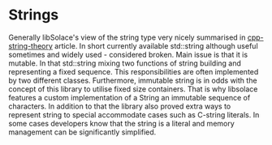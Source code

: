 # Strings
Generally libSolace's view of the string type very nicely summarised in [cpp-string-theory](https://github.com/deanberris/cpp-string-theory/blob/master/cpp-string-theory.rst) article.
In short currently available std::string although useful sometimes and widely used - considered broken.
Main issue is that it is mutable. In that std::string mixing two functions of string building and representing a fixed sequence.
This responsibilities are often implemented by two different classes. Furthermore, immutable string is in odds with the concept of this library to utilise fixed size containers.
That is why libsolace features a custom implementation of a String an immutable sequence of characters.
In addition to that the library also proved extra ways to represent string to special accommodate cases such as C-string literals. In some cases developers know that the string is a literal
and memory management can be significantly simplified.

